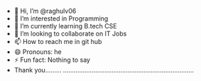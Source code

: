 - 👋 Hi, I’m @raghulv06
- 👀 I’m interested in Programming
- 🌱 I’m currently learning B.tech CSE
- 💞️ I’m looking to collaborate on IT Jobs
- 📫 How to reach me in git hub 
- 😄 Pronouns: he
- ⚡ Fun fact: Nothing to say
- Thank you.........
 .........................................................................
<!---
raghulv06/raghulv06 is a ✨ special ✨ repository because its `README.md` (this file) appears on your GitHub profile.
You can click the Preview link to take a look at your changes.
--->
